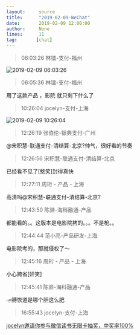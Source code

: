 ```yaml
---
layout:     source 
title:      "2019-02-09-WeChat"
date:       2019-02-09 12:00:00
author:     None
lines:      11 
tag:       [chat]
---
```

> 06:03:26  林镭-支付-福州  
   
![2019-02-09 06:03:26](http://static.cocolian.cn/img/20190209_060326.png) 
   
> 06:05:36  林镭-支付-福州  
   
用了这款产品 ，影院 就只剩下什么了  
   
> 10:26:04  jocelyn-支付-上海  
   
![2019-02-09 10:26:04](http://static.cocolian.cn/img/20190209_102604.png) 
   
> 12:26:19  张伯伦-银典支付-广州  
   
@宋积慧-联通支付-清结算-北京?帅气，很好看的节奏  
   
> 12:26:56  宋积慧-联通支付-清结算-北京  
   
已经看不见了[憨笑]封得真快  
   
> 12:27:11  周珩 - 产品 - 上海  
   
高清吗@宋积慧-联通支付-清结算-北京?  
   
> 12:43:50  陈骅-海科融通-产品  
   
都能看的。。这版本是电影院拷的。。。不是枪。。  
   
> 12:44:44  范小亮-产品研发-上海  
   
电影院考的，那就侵权了～  
   
> 12:45:16  周珩 - 产品 - 上海  
   
小心跨省[奸笑]  
   
> 12:45:41  陈骅-海科融通-产品  
   
┮膊恢道是哪个胆这么肥  
   
> 16:55:43  jocelyn-支付-上海  
   
[jocelyn邀请你参与微信读书无限卡抽奖，中奖率100%
](https://weread.qq.com/wrpage/infinite/lottery?collageId=20918221_20190209&amp;amp;amp;shareVid=20918221)  
   

